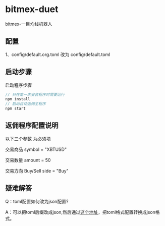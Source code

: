 # bitmex-duet
bitmex-一目均线机器人


## 配置
1、config/default.org.toml 改为 config/default.toml

## 启动步骤
启动程序步骤

```js
// 只在第一次安装程序时需要运行
npm install
// 启动自动返佣主程序
npm start
```

## 返佣程序配置说明

以下三个参数 为必须项

  交易商品
  symbol = "XBTUSD"
  
  交易数量
  amount = 50
  
  交易方向 Buy/Sell
  side = "Buy"


## 疑难解答

Q：toml配置如何改为json配置?

A：可以把toml后缀改成json,然后通过[这个地址](https://toml-to-json.matiaskorhonen.fi/)，把toml格式配置转换成json格式。